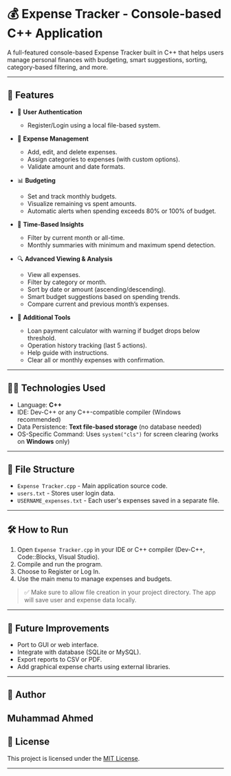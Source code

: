 # 💰 Expense Tracker - Console-based C++ Application

A full-featured console-based Expense Tracker built in C++ that helps users manage personal finances with budgeting, smart suggestions, sorting, category-based filtering, and more.

---

## 🔧 Features

- 🔐 **User Authentication**
  - Register/Login using a local file-based system.
  
- 💸 **Expense Management**
  - Add, edit, and delete expenses.
  - Assign categories to expenses (with custom options).
  - Validate amount and date formats.
  
- 📊 **Budgeting**
  - Set and track monthly budgets.
  - Visualize remaining vs spent amounts.
  - Automatic alerts when spending exceeds 80% or 100% of budget.
  
- 📅 **Time-Based Insights**
  - Filter by current month or all-time.
  - Monthly summaries with minimum and maximum spend detection.
  
- 🔍 **Advanced Viewing & Analysis**
  - View all expenses.
  - Filter by category or month.
  - Sort by date or amount (ascending/descending).
  - Smart budget suggestions based on spending trends.
  - Compare current and previous month’s expenses.
  
- 📑 **Additional Tools**
  - Loan payment calculator with warning if budget drops below threshold.
  - Operation history tracking (last 5 actions).
  - Help guide with instructions.
  - Clear all or monthly expenses with confirmation.
  
---

## 🧑‍💻 Technologies Used

- Language: **C++**
- IDE: Dev-C++ or any C++-compatible compiler (Windows recommended)
- Data Persistence: **Text file-based storage** (no database needed)
- OS-Specific Command: Uses `system("cls")` for screen clearing (works on **Windows** only)

---

## 📁 File Structure

- `Expense Tracker.cpp` - Main application source code.
- `users.txt` - Stores user login data.
- `USERNAME_expenses.txt` - Each user's expenses saved in a separate file.

---

## 🛠 How to Run

1. Open `Expense Tracker.cpp` in your IDE or C++ compiler (Dev-C++, Code::Blocks, Visual Studio).
2. Compile and run the program.
3. Choose to Register or Log In.
4. Use the main menu to manage expenses and budgets.

> ✅ Make sure to allow file creation in your project directory. The app will save user and expense data locally.

---

## 🚀 Future Improvements

- Port to GUI or web interface.
- Integrate with database (SQLite or MySQL).
- Export reports to CSV or PDF.
- Add graphical expense charts using external libraries.

---

## 👤 Author

**Muhammad Ahmed**
---

## 📃 License

This project is licensed under the [MIT License](LICENSE).

---

